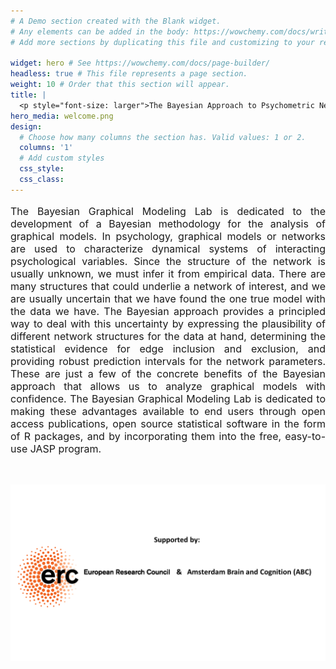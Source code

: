 ```yaml
---
# A Demo section created with the Blank widget.
# Any elements can be added in the body: https://wowchemy.com/docs/writing-markdown-latex/
# Add more sections by duplicating this file and customizing to your requirements.

widget: hero # See https://wowchemy.com/docs/page-builder/
headless: true # This file represents a page section.
weight: 10 # Order that this section will appear.
title: |
  <p style="font-size: larger">The Bayesian Approach to Psychometric Networks</p>
hero_media: welcome.png
design:
  # Choose how many columns the section has. Valid values: 1 or 2.
  columns: '1'
  # Add custom styles
  css_style:
  css_class:
---
```


<p style="font-size:medium;text-align: justify">The Bayesian Graphical Modeling Lab is dedicated to the development of a Bayesian methodology for the analysis of graphical models. In psychology, graphical models or networks are used to characterize dynamical systems of interacting psychological variables. Since the structure of the network is usually unknown, we must infer it from empirical data. There are many structures that could underlie a network of interest, and we are usually uncertain that we have found the one true model with the data we have. The Bayesian approach provides a principled way to deal with this uncertainty by expressing the plausibility of different network structures for the data at hand, determining the statistical evidence for edge inclusion and exclusion, and providing robust prediction intervals for the network parameters. These are just a few of the concrete benefits of the Bayesian approach that allows us to analyze graphical models with confidence. The Bayesian Graphical Modeling Lab is dedicated to making these advantages available to end users through open access publications, open source statistical software in the form of R packages, and by incorporating them into the free, easy-to-use JASP program.</p>

<br>

![Image](support.png)

